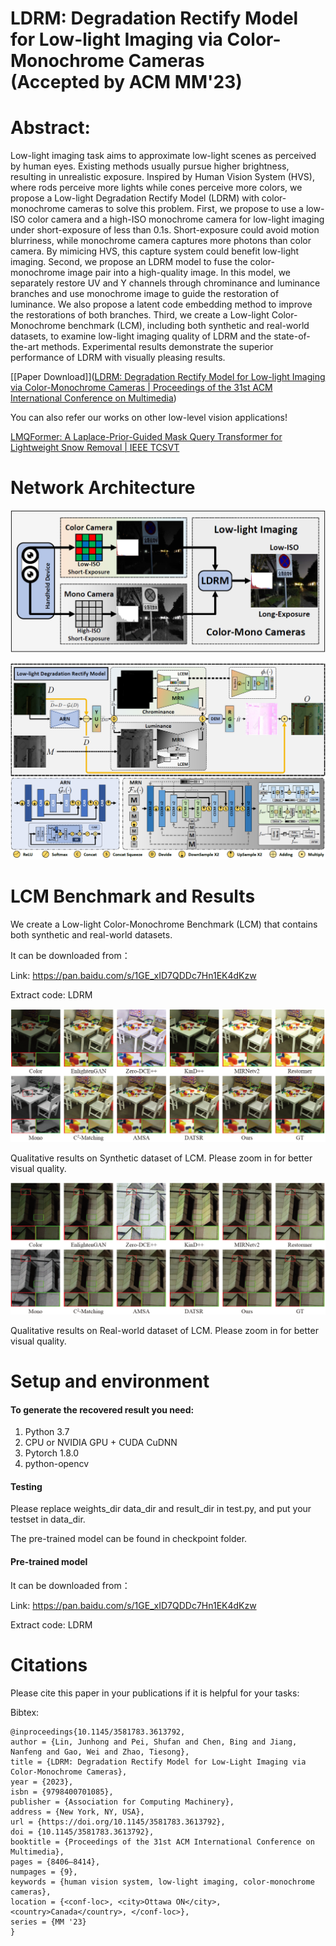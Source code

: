 # LDRM: Degradation Rectify Model for Low-light Imaging via Color-Monochrome Cameras <br> (Accepted by ACM MM'23)
# Abstract:

Low-light imaging task aims to approximate low-light scenes as perceived by human eyes. Existing methods usually pursue higher brightness, resulting in unrealistic exposure. Inspired by Human Vision System (HVS), where rods perceive more lights while cones perceive more colors, we propose a Low-light Degradation Rectify Model (LDRM) with color-monochrome cameras to solve this problem. First, we propose to use a low-ISO color camera and a high-ISO monochrome camera for low-light imaging under short-exposure of less than 0.1s. Short-exposure could avoid motion blurriness, while monochrome camera captures more photons than color camera. By mimicing HVS, this capture system could benefit low-light imaging. Second, we propose an LDRM model to fuse the color-monochrome image pair into a high-quality image. In this model, we separately restore UV and Y channels through chrominance and luminance branches and use monochrome image to guide the restoration of luminance. We also propose a latent code embedding method to improve the restorations of both branches. Third, we create a Low-light Color-Monochrome benchmark (LCM), including both synthetic and real-world datasets, to examine low-light imaging quality of LDRM and the state-of-the-art methods. Experimental results demonstrate the superior performance of LDRM with visually pleasing results.

[[Paper Download]]([LDRM: Degradation Rectify Model for Low-light Imaging via Color-Monochrome Cameras | Proceedings of the 31st ACM International Conference on Multimedia](https://dl.acm.org/doi/abs/10.1145/3581783.3613792))

You can also refer our works on other low-level vision applications!

[LMQFormer: A Laplace-Prior-Guided Mask Query Transformer for Lightweight Snow Removal | IEEE TCSVT]([ieeexplore.ieee.org/abstract/document/10092769](https://ieeexplore.ieee.org/abstract/document/10092769))

# Network Architecture

<img src=".\img\Method.png" alt="Method" style="zoom:50%;" />

![Network](.\img\Network.png)

# LCM Benchmark and Results

We create a Low-light Color-Monochrome Benchmark (LCM) that contains both synthetic and real-world datasets.

It can be downloaded from：

Link: https://pan.baidu.com/s/1GE_xID7QDDc7Hn1EK4dKzw 

Extract code: LDRM

![Syn](.\img\Syn.png)

Qualitative results on Synthetic dataset of LCM. Please zoom in for better visual quality.



![Real](.\img\Real.png)

Qualitative results on Real-world dataset of LCM. Please zoom in for better visual quality.

# Setup and environment

#### To generate the recovered result you need:

1. Python 3.7
2. CPU or NVIDIA GPU + CUDA CuDNN
3. Pytorch 1.8.0
4. python-opencv

#### Testing

Please replace weights_dir data_dir and result_dir in test.py, and put your testset in data_dir.

The pre-trained model can be found in checkpoint folder.

#### Pre-trained model

It can be downloaded from：

Link: https://pan.baidu.com/s/1GE_xID7QDDc7Hn1EK4dKzw 

Extract code: LDRM


# Citations
Please cite this paper in your publications if it is helpful for your tasks:    

Bibtex:
```
@inproceedings{10.1145/3581783.3613792,
author = {Lin, Junhong and Pei, Shufan and Chen, Bing and Jiang, Nanfeng and Gao, Wei and Zhao, Tiesong},
title = {LDRM: Degradation Rectify Model for Low-Light Imaging via Color-Monochrome Cameras},
year = {2023},
isbn = {9798400701085},
publisher = {Association for Computing Machinery},
address = {New York, NY, USA},
url = {https://doi.org/10.1145/3581783.3613792},
doi = {10.1145/3581783.3613792},
booktitle = {Proceedings of the 31st ACM International Conference on Multimedia},
pages = {8406–8414},
numpages = {9},
keywords = {human vision system, low-light imaging, color-monochrome cameras},
location = {<conf-loc>, <city>Ottawa ON</city>, <country>Canada</country>, </conf-loc>},
series = {MM '23}
}

```
